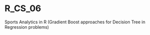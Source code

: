 # R_CS_06
Sports Analytics in R (Gradient Boost approaches for Decision Tree in Regression problems)
